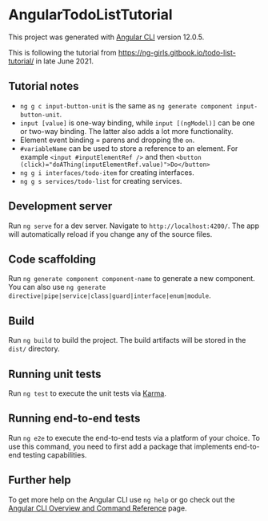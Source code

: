 # AngularTodoListTutorial

This project was generated with [Angular CLI](https://github.com/angular/angular-cli) version 12.0.5.

This is following the tutorial from https://ng-girls.gitbook.io/todo-list-tutorial/ in late June 2021.

## Tutorial notes
- `ng g c input-button-unit` is the same as `ng generate component input-button-unit`.
- `input [value]` is one-way binding, while `input [(ngModel)]` can be one or two-way binding. The latter also adds a lot more functionality.
- Element event binding = parens and dropping the `on`.
- `#variableName` can be used to store a reference to an element. For example `<input #inputElementRef />` and then `<button (click)="doAThing(inputElementRef.value)">Do</button>`
- `ng g i interfaces/todo-item` for creating interfaces.
- `ng g s services/todo-list` for creating services.

## Development server

Run `ng serve` for a dev server. Navigate to `http://localhost:4200/`. The app will automatically reload if you change any of the source files.

## Code scaffolding

Run `ng generate component component-name` to generate a new component. You can also use `ng generate directive|pipe|service|class|guard|interface|enum|module`.

## Build

Run `ng build` to build the project. The build artifacts will be stored in the `dist/` directory.

## Running unit tests

Run `ng test` to execute the unit tests via [Karma](https://karma-runner.github.io).

## Running end-to-end tests

Run `ng e2e` to execute the end-to-end tests via a platform of your choice. To use this command, you need to first add a package that implements end-to-end testing capabilities.

## Further help

To get more help on the Angular CLI use `ng help` or go check out the [Angular CLI Overview and Command Reference](https://angular.io/cli) page.
